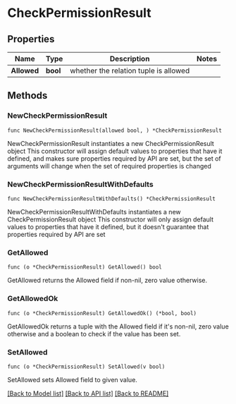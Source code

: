 # CheckPermissionResult

## Properties

Name | Type | Description | Notes
------------ | ------------- | ------------- | -------------
**Allowed** | **bool** | whether the relation tuple is allowed | 

## Methods

### NewCheckPermissionResult

`func NewCheckPermissionResult(allowed bool, ) *CheckPermissionResult`

NewCheckPermissionResult instantiates a new CheckPermissionResult object
This constructor will assign default values to properties that have it defined,
and makes sure properties required by API are set, but the set of arguments
will change when the set of required properties is changed

### NewCheckPermissionResultWithDefaults

`func NewCheckPermissionResultWithDefaults() *CheckPermissionResult`

NewCheckPermissionResultWithDefaults instantiates a new CheckPermissionResult object
This constructor will only assign default values to properties that have it defined,
but it doesn't guarantee that properties required by API are set

### GetAllowed

`func (o *CheckPermissionResult) GetAllowed() bool`

GetAllowed returns the Allowed field if non-nil, zero value otherwise.

### GetAllowedOk

`func (o *CheckPermissionResult) GetAllowedOk() (*bool, bool)`

GetAllowedOk returns a tuple with the Allowed field if it's non-nil, zero value otherwise
and a boolean to check if the value has been set.

### SetAllowed

`func (o *CheckPermissionResult) SetAllowed(v bool)`

SetAllowed sets Allowed field to given value.



[[Back to Model list]](../README.md#documentation-for-models) [[Back to API list]](../README.md#documentation-for-api-endpoints) [[Back to README]](../README.md)


